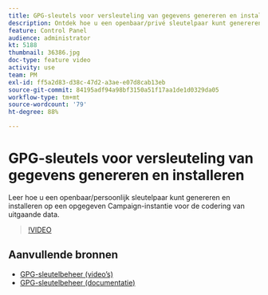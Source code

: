 ```yaml
---
title: GPG-sleutels voor versleuteling van gegevens genereren en installeren
description: Ontdek hoe u een openbaar/privé sleutelpaar kunt genereren en installeren op een opgegeven Campaign-instantie voor de versleuteling van uitgaande gegevens.
feature: Control Panel
audience: administrator
kt: 5188
thumbnail: 36386.jpg
doc-type: feature video
activity: use
team: PM
exl-id: ff5a2d83-d38c-47d2-a3ae-e07d8cab13eb
source-git-commit: 84195adf94a98bf3150a51f17aa1de1d0329da05
workflow-type: tm+mt
source-wordcount: '79'
ht-degree: 88%

---
```


# GPG-sleutels voor versleuteling van gegevens genereren en installeren

Leer hoe u een openbaar/persoonlijk sleutelpaar kunt genereren en installeren op een opgegeven Campaign-instantie voor de codering van uitgaande data.

>[!VIDEO](https://video.tv.adobe.com/v/36386?quality=12)

## Aanvullende bronnen

* [GPG-sleutelbeheer (video’s)](./gpg-key-management-overview.md)
* [GPG-sleutelbeheer (documentatie)](https://experienceleague.adobe.com/docs/control-panel/using/instances-settings/gpg-keys-management.html?lang=en)

